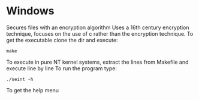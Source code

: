 # Windows
Secures files with an encryption algorithm
Uses a 16th century encryption technique, focuses on the use of c rather than the encryption technique.
To get the executable clone the dir and execute:
```
make
```
To execute in pure NT kernel systems, extract the lines from Makefile and execute line by line
To run the program type:
```
./seint -h
```
To get the help menu

